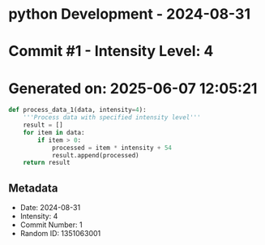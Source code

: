 ﻿# python Development - 2024-08-31
# Commit #1 - Intensity Level: 4
# Generated on: 2025-06-07 12:05:21
```python
def process_data_1(data, intensity=4):
    '''Process data with specified intensity level'''
    result = []
    for item in data:
        if item > 0:
            processed = item * intensity + 54
            result.append(processed)
    return result
```
## Metadata
- Date: 2024-08-31
- Intensity: 4
- Commit Number: 1
- Random ID: 1351063001
